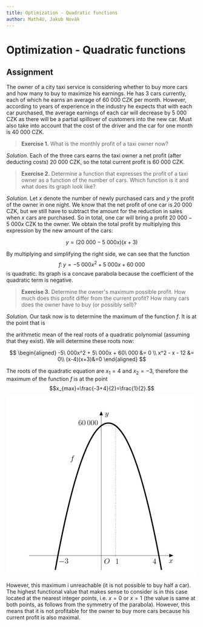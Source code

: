 ```yaml
---
title: Optimization - Quadratic functions
author: Math4U, Jakub Novák
---
```


# Optimization - Quadratic functions

## Assignment

The owner of a city taxi service is considering whether to buy more cars and how many to buy 
to maximize his earnings. He has 3 cars currently, each of which he 
earns an average of 60 000 CZK per month. However, according to years of experience in the industry 
he expects that with each car purchased, the average earnings of each car will decrease by 
5 000 CZK as there will be a partial spillover of customers into the new car. Must
also take into account that the cost of the driver and the car for one month is 40 000 CZK.

>**Exercise 1.** What is the monthly profit of a taxi owner now?

*Solution.* Each of the three cars earns the taxi owner a net profit (after deducting costs)
20 000 CZK, so the total current profit is 60 000 CZK.

>**Exercise 2.** Determine a function that expresses the profit of a taxi owner as a function of the number of 
cars. Which function is it and what does its graph look like?

*Solution.* Let $x$ denote the number of newly purchased cars and $y$ the profit of the owner in one night.
We know that the net profit of one car is 20 000 CZK, but we still have to subtract
the amount for the reduction in sales when $x$ cars are purchased. So in total, one car will bring 
a profit
$20\ 000-5\ 000x$ CZK to the owner. We obtain the total profit by multiplying this
expression by the new amount of the cars:

$$
y=(20\ 000-5\ 000x)(x+3)
$$

By multiplying and simplifying the right side, we can see that the function $$f\colon y= -5\ 000x^2 + 5\ 000x + 60\ 000$$ 
is quadratic. Its graph is a concave parabola because the coefficient of the quadratic term is negative.

>**Exercise 3.** Determine the owner's maximum possible profit. How much does this profit differ from 
the current profit? How many cars does the owner have to buy (or possibly sell)?

*Solution.*
Our task now is to determine the maximum of the function $f$. It is at the point that is

[It is located at the point whose x-coordinate is the arithmetic mean of the real roots of a quadratic polynomial]: # 

the arithmetic mean of the real roots of a quadratic polynomial (assuming
that they exist). We will determine these roots now:

$$
\begin{aligned}
-5\ 000x^2 + 5\ 000x + 60\ 000 &= 0 \\
x^2  - x - 12 &= 0\\
(x-4)(x+3)&=0
\end{aligned}
$$

The roots of the quadratic equation are $x_1=4$ and $x_2=-3$, therefore the maximum of the function $f$ is
at the point $$x_{max}=\frac{-3+4}{2}=\frac{1}{2}.$$ 

![Graph of function](04_graph_smaller.jpg)

However, this maximum i unreachable (it is not possible to 
buy half a car). The highest functional value that makes sense to consider is in
this case located at the nearest integer points, i.e. $x=0$ or $x=1$
(the value is same at both points, as follows from the symmetry of the parabola). However, this means
that it is not profitable for the owner to buy more cars because his current profit
is also maximal.


